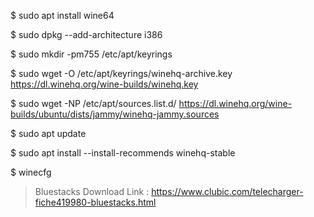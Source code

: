 $ sudo apt install wine64

$ sudo dpkg --add-architecture i386

$ sudo mkdir -pm755 /etc/apt/keyrings

$ sudo wget -O /etc/apt/keyrings/winehq-archive.key https://dl.winehq.org/wine-builds/winehq.key

$ sudo wget -NP /etc/apt/sources.list.d/ https://dl.winehq.org/wine-builds/ubuntu/dists/jammy/winehq-jammy.sources

$ sudo apt update

$ sudo apt install --install-recommends winehq-stable

$ winecfg


> Bluestacks Download Link : https://www.clubic.com/telecharger-fiche419980-bluestacks.html
